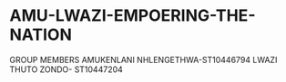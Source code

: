 # AMU-LWAZI-EMPOERING-THE-NATION
GROUP MEMBERS
AMUKENLANI NHLENGETHWA-ST10446794
LWAZI THUTO ZONDO- ST10447204

